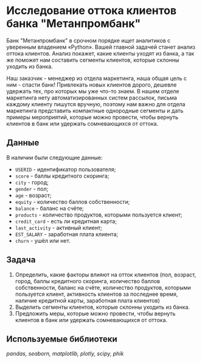# Исследование оттока клиентов банка "Метанпромбанк"

Банк "Метанпромбанк" в срочном порядке ищет аналитиков с уверенным владением «Python». Вашей главной задачей станет анализ оттока клиентов. Анализ покажет, какие клиенты уходят из банка, а так же поможет нам составить сегменты клиентов, которые склонны уходить из банка.

Наш заказчик - менеджер из отдела маркетинга, наша общая цель с ним - спасти банк! Привлекать новых клиентов дорого, дешевле удержать тех, про которых мы уже что-то знаем. В нашем отделе маркетинга нету автоматизированных систем рассылок, письма каждому клиенту пишутся вручную, поэтому нам важно для отдела маркетинга представить компактные однородные сегменты и дать примеры мероприятий, которые можно провести, чтобы вернуть клиентов в банк или удержать сомневающихся от оттока.


## Данные

В наличии были следующие данные:
- `USERID` - идентификатор пользователя;
- `score` - баллы кредитного скоринга;
- `city` - город;
- `gender` - пол;
- `age` - возраст;
- `equity` - количество баллов собственности;
- `balance` - баланс на счёте;
- `products` - количество продуктов, которыми пользуется клиент;
- `credit_card` - есть ли кредитная карта;
- `last_activity` - активный клиент;
- `EST_SALARY` - заработная плата клиента;
- `churn` - ушёл или нет.

## Задача

1. Определить, какие факторы влияют на отток клиентов (пол, возраст, город, баллы кредитного скоринга, количество баллов собственности, баланс на счёте, количество продуктов, которыми пользуется клиент, активность клиентов за последнее время, наличие кредитной карты, заработная плата клиентов)
2. Выделить сегменты клиентов, которые склонны уходить из банка.
3. Предложить меры, которые можно провести, чтобы вернуть клиентов в банк или удержать сомневающихся от оттока.


## Используемые библиотеки
*pandas, seaborn, matplotlib, plotly, scipy, phik*